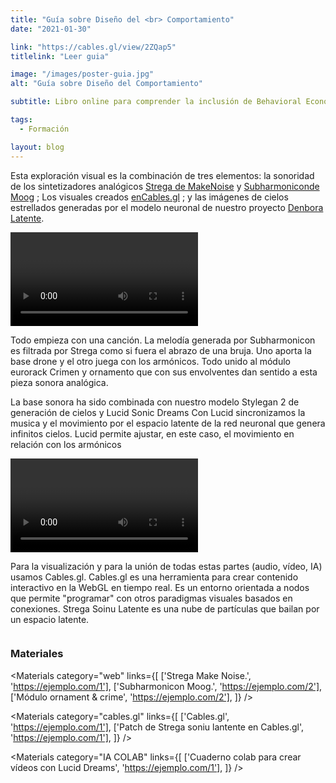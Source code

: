 ```yaml
---
title: "Guía sobre Diseño del <br> Comportamiento"
date: "2021-01-30"

link: "https://cables.gl/view/2ZQap5"
titlelink: "Leer guia"

image: "/images/poster-guia.jpg"
alt: "Guía sobre Diseño del Comportamiento"

subtitle: Libro online para comprender la inclusión de Behavioral Economics en tecnología

tags:
  - Formación

layout: blog
---
```


<script>
  import Image from "$lib/image/Image.svelte";
  import ImageRow from "$lib/layout/ImageRow/ImageRow.svelte";
  import Materials from "$lib/components/Materials/Materials.svelte";
  import Video from "$lib/components/Video/Video.svelte"
</script>

Esta exploración visual es la combinación de tres elementos: la sonoridad de los sintetizadores analógicos [Strega de MakeNoise](https://www.makenoisemusic.com/synthesizers/strega) y [Subharmoniconde Moog](https://www.moogmusic.com/products/subharmonicon) ; Los visuales creados [enCables.gl](https://cables.gl/home) ; y las imágenes de cielos estrellados generadas por el modelo neuronal de nuestro proyecto [Denbora Latente](https://bikolabs.biko2.com/collections/denboralatente/).

<Video srcmp4="https://bikolabs.biko2.com/assets/videos/colecciones/lucidreams.mp4" srcogg="https://bikolabs.biko2.com/assets/videos/colecciones/lucidreams.ogv" caption="Cielos creados por Lucid dreams y nuestro modelo de generación de cielos con Stylegan2
" />

Todo empieza con una canción.
La melodía generada por Subharmonicon es filtrada por Strega como si fuera el abrazo de una bruja. Uno aporta la base drone y el otro juega con los armónicos. Todo unido al módulo eurorack Crimen y ornamento que con sus envolventes dan sentido a esta pieza sonora analógica.

<ImageRow src="/images/strega.jpg" alt="Strega" lastsrc="/images/subharmonico.jpg" lastalt="image2" caption="Strega de Make noise y Subharmonicon de Moog son dos sintetizadores semimodulares usados en esta pieza sonora" captionposition="top" />

La base sonora ha sido combinada con nuestro modelo Stylegan 2 de generación de cielos y Lucid Sonic Dreams Con Lucid sincronizamos la musica y el movimiento por el espacio latente de la red neuronal que genera infinitos cielos. Lucid permite ajustar, en este caso, el movimiento en relación con los armónicos

<Video srcmp4="https://bikolabs.biko2.com/assets/videos/colecciones/lucidreams.mp4" srcogg="https://bikolabs.biko2.com/assets/videos/colecciones/lucidreams.ogv" caption="Cielos creados por Lucid dreams y nuestro modelo de generación de cielos con Stylegan2
" />

Para la visualización y para la unión de todas estas partes (audio, vídeo, IA) usamos Cables.gl. Cables.gl es una herramienta para crear contenido interactivo en la WebGL en tiempo real. Es un entorno orientada a nodos que permite "programar" con otros paradigmas visuales basados en conexiones.
Strega Soinu Latente es una nube de partículas que bailan por un espacio latente.

<Image src="/images/cables.jpg" alt="" position="right" styles="my-20" />

### Materiales

<Materials category="web" links={[
['Strega Make Noise.', 'https://ejemplo.com/1'],
['Subharmonicon Moog.', 'https://ejemplo.com/2'],
['Módulo ornament & crime', 'https://ejemplo.com/2'],
]}
/>

<Materials category="cables.gl" links={[
['Cables.gl', 'https://ejemplo.com/1'],
['Patch de Strega soniu lantente en Cables.gl', 'https://ejemplo.com/1'],
]}
/>

<Materials category="IA COLAB" links={[
['Cuaderno colab para crear vídeos con Lucid Dreams', 'https://ejemplo.com/1'],
]}
/>
